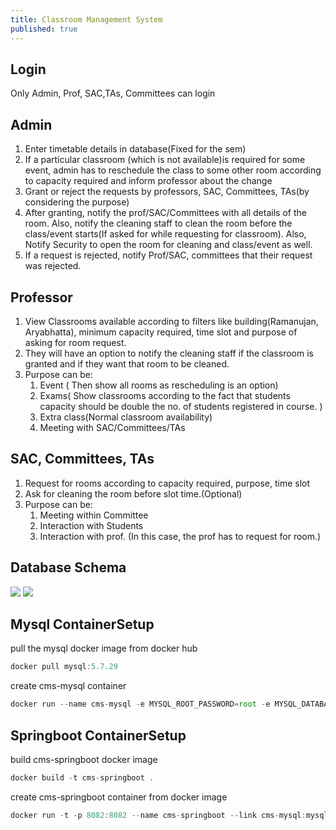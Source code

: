 ```yaml
---
title: Classroom Management System
published: true
---
```


## Login
Only Admin, Prof, SAC,TAs, Committees can login

## Admin
1. Enter timetable details in database(Fixed for the sem)
2. If a particular classroom (which is not available)is required for some event, admin    has to reschedule the class to some other room according to capacity required and inform professor about the change
3. Grant or reject the requests by professors, SAC, Committees, TAs(by considering the purpose)
4. After granting, notify the prof/SAC/Committees with all details of the room. Also, notify the cleaning staff to clean the room before the class/event starts(If asked for while requesting for classroom). Also, Notify Security to open the room for cleaning and class/event as well.
5. If a request is rejected, notify Prof/SAC, committees that their request was rejected.

## Professor
1. View Classrooms available according to filters like building(Ramanujan, Aryabhatta), minimum capacity required, time slot  and purpose of asking for room request. 
2. They will have an option to notify the cleaning staff if the classroom is granted and if they want that room to be cleaned.
3. Purpose can be:
    1. Event ( Then show all rooms as rescheduling is an option)
    2. Exams( Show classrooms according to the fact that students capacity should be double the no. of students registered in course. )
    3. Extra class(Normal classroom availability)
    4. Meeting with SAC/Committees/TAs

## SAC, Committees, TAs
1. Request for rooms according to capacity required, purpose, time slot
2. Ask for cleaning the room before slot time.(Optional)
3. Purpose can be:
    1. Meeting within Committee
    2. Interaction with Students
    3. Interaction with prof. (In this case, the prof has to request for room.)

## Database Schema
![](https://github.com/mukeshpilaniya/ClassroomManagementSystem/blob/master/src/main/webapp/images/cmsdb.png)
![](https://guides.github.com/activities/hello-world/branching.png)

## Mysql ContainerSetup
   pull the mysql docker image from docker hub
```js
docker pull mysql:5.7.29
```

   create cms-mysql container
```js
docker run --name cms-mysql -e MYSQL_ROOT_PASSWORD=root -e MYSQL_DATABASE=cms_db -e MYSQL_USER=cms_user -e MYSQL_PASSWORD=cms_password -d mysql:5.7.29
```
## Springboot ContainerSetup
   build cms-springboot docker image
```js
docker build -t cms-springboot .
```
   create cms-springboot container from docker image
```js
docker run -t -p 8082:8082 --name cms-springboot --link cms-mysql:mysql -d cms-springboot
```
